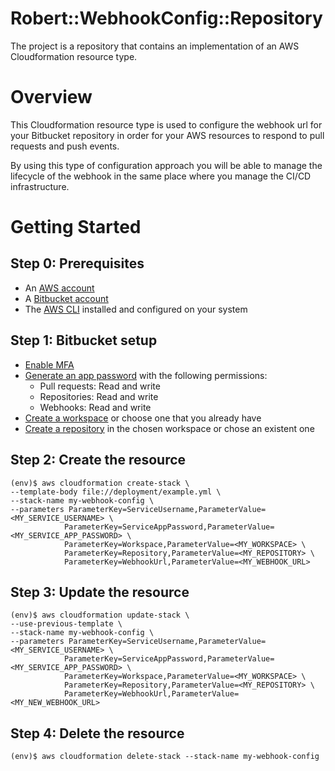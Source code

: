 # Robert::WebhookConfig::Repository

The project is a repository that contains an implementation of an AWS Cloudformation resource type.

# Overview

This Cloudformation resource type is used to configure the webhook url for your Bitbucket repository in order for your AWS resources to respond to pull requests and push events.

By using this type of configuration approach you will be able to manage the lifecycle of the webhook in the same place where you manage the CI/CD infrastructure.

# Getting Started

## Step 0: Prerequisites
- An [AWS account](https://aws.amazon.com/)
- A [Bitbucket account](https://bitbucket.org/product/)
- The [AWS CLI](https://aws.amazon.com/cli/) installed and configured on your system
## Step 1: Bitbucket setup
- [Enable MFA](https://support.atlassian.com/bitbucket-cloud/docs/enable-two-step-verification/)
- [Generate an app password](https://support.atlassian.com/bitbucket-cloud/docs/app-passwords/) with the following permissions:
    - Pull requests: Read and write
    - Repositories: Read and write
    - Webhooks: Read and write
- [Create a workspace](https://support.atlassian.com/bitbucket-cloud/docs/create-your-workspace/) or choose one that you already have
- [Create a repository](https://support.atlassian.com/bitbucket-cloud/docs/create-a-git-repository/) in the chosen workspace or chose an existent one

## Step 2: Create the resource
    (env)$ aws cloudformation create-stack \
    --template-body file://deployment/example.yml \
    --stack-name my-webhook-config \
    --parameters ParameterKey=ServiceUsername,ParameterValue=<MY_SERVICE_USERNAME> \
                ParameterKey=ServiceAppPassword,ParameterValue=<MY_SERVICE_APP_PASSWORD> \
                ParameterKey=Workspace,ParameterValue=<MY_WORKSPACE> \
                ParameterKey=Repository,ParameterValue=<MY_REPOSITORY> \
                ParameterKey=WebhookUrl,ParameterValue=<MY_WEBHOOK_URL>

## Step 3: Update the resource
    (env)$ aws cloudformation update-stack \
    --use-previous-template \
    --stack-name my-webhook-config \
    --parameters ParameterKey=ServiceUsername,ParameterValue=<MY_SERVICE_USERNAME> \
                ParameterKey=ServiceAppPassword,ParameterValue=<MY_SERVICE_APP_PASSWORD> \
                ParameterKey=Workspace,ParameterValue=<MY_WORKSPACE> \
                ParameterKey=Repository,ParameterValue=<MY_REPOSITORY> \
                ParameterKey=WebhookUrl,ParameterValue=<MY_NEW_WEBHOOK_URL>
## Step 4: Delete the resource
    (env)$ aws cloudformation delete-stack --stack-name my-webhook-config
